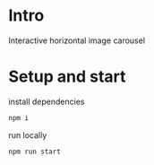 # Intro

Interactive horizontal image carousel

# Setup and start

install dependencies

```sh
npm i 
```

run locally

```sh
npm run start
```
